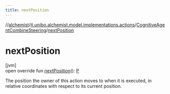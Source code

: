 ```yaml
---
title: nextPosition
---
```

//[alchemist](../../../index.html)/[it.unibo.alchemist.model.implementations.actions](../index.html)/[CognitiveAgentCombineSteering](index.html)/[nextPosition](next-position.html)



# nextPosition



[jvm]\
open override fun [nextPosition](next-position.html)(): [P](index.html)



The position the owner of this action moves to when it is executed, in relative coordinates with respect to its current position.





